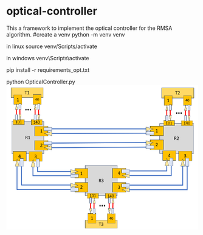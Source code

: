# optical-controller
This a framework to implement the optical controller for the RMSA algorithm.
#create a venv
python -m venv venv

in linux
source venv/Scripts/activate

in windows
venv\Scripts\activate

pip install -r requirements_opt.txt

python OpticalController.py
![Reference Architecture](images/topo.png)


